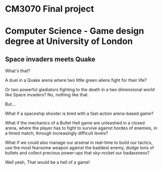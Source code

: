 # CM3070 Final project
# Computer Science - Game design degree at University of London

## **Space invaders** meets **Quake**

What's that?

A duel in a Quake arena where two little green aliens fight for their life? 

Or two powerful gladiators fighting to the death in a two dimensional world like Space invaders? No, nothing like that.

But...

What if a spaceship shooter is bred with a fast-action arena-based game? 

What if the mechanics of a Bullet Hell game are unleashed in a closed arena, where the player has to fight to survive against hordes of enemies, in a timed match, through increasingly difficult levels? 

What if we could also manage our arsenal in real-time to build our tactics, use the most fearsome weapon against the baddest enemy, dodge tons of bullets and collect precious power-ups that sky-rocket our badassness?


Well yeah, That would be a hell of a game!

